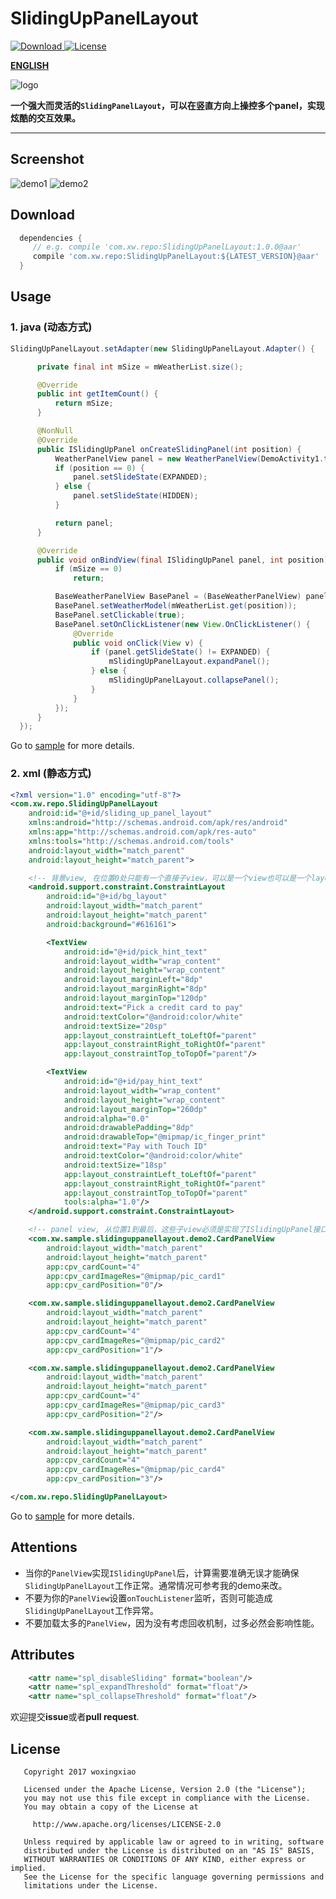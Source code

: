 # SlidingUpPanelLayout
[![Download](https://api.bintray.com/packages/woxingxiao/maven/SlidingUpPanelLayout/images/download.svg) ](https://bintray.com/woxingxiao/maven/SlidingUpPanelLayout/_latestVersion)
[![License](http://img.shields.io/badge/License-Apache%202.0-brightgreen.svg?style=flat)](https://opensource.org/licenses/Apache-2.0)

[**ENGLISH**](https://github.com/woxingxiao/SlidingUpPanelLayout/blob/master/README.md)

![logo](https://github.com/woxingxiao/SlidingUpPanelLayout/blob/master/app/src/main/res/mipmap-xxhdpi/ic_launcher.png)

**一个强大而灵活的`SlidingPanelLayout`，可以在竖直方向上操控多个panel，实现炫酷的交互效果。**

****
## Screenshot
![demo1](https://github.com/woxingxiao/SlidingUpPanelLayout/blob/master/screenshot/demo1.gif)
![demo2](https://github.com/woxingxiao/SlidingUpPanelLayout/blob/master/screenshot/demo2.gif)

## Download
```groovy
  dependencies {
     // e.g. compile 'com.xw.repo:SlidingUpPanelLayout:1.0.0@aar'
     compile 'com.xw.repo:SlidingUpPanelLayout:${LATEST_VERSION}@aar'
  }
```

## Usage
### 1. java (动态方式)
```java
SlidingUpPanelLayout.setAdapter(new SlidingUpPanelLayout.Adapter() {

      private final int mSize = mWeatherList.size();

      @Override
      public int getItemCount() {
          return mSize;
      }

      @NonNull
      @Override
      public ISlidingUpPanel onCreateSlidingPanel(int position) {
          WeatherPanelView panel = new WeatherPanelView(DemoActivity1.this);
          if (position == 0) {
              panel.setSlideState(EXPANDED);
          } else {
              panel.setSlideState(HIDDEN);
          }

          return panel;
      }

      @Override
      public void onBindView(final ISlidingUpPanel panel, int position) {
          if (mSize == 0)
              return;

          BaseWeatherPanelView BasePanel = (BaseWeatherPanelView) panel;
          BasePanel.setWeatherModel(mWeatherList.get(position));
          BasePanel.setClickable(true);
          BasePanel.setOnClickListener(new View.OnClickListener() {
              @Override
              public void onClick(View v) {
                  if (panel.getSlideState() != EXPANDED) {
                      mSlidingUpPanelLayout.expandPanel();
                  } else {
                      mSlidingUpPanelLayout.collapsePanel();
                  }
              }
          });
      }
  });
```
Go to [sample](https://github.com/woxingxiao/SlidingUpPanelLayout/tree/master/app/src/main/java/com/xw/sample/slidinguppanellayout/demo1) for more details.

### 2. xml  (静态方式)
```xml
<?xml version="1.0" encoding="utf-8"?>
<com.xw.repo.SlidingUpPanelLayout
    android:id="@+id/sliding_up_panel_layout"
    xmlns:android="http://schemas.android.com/apk/res/android"
    xmlns:app="http://schemas.android.com/apk/res-auto"
    xmlns:tools="http://schemas.android.com/tools"
    android:layout_width="match_parent"
    android:layout_height="match_parent">

    <!-- 背景view, 在位置0处只能有一个直接子view，可以是一个view也可以是一个layout。 -->
    <android.support.constraint.ConstraintLayout
        android:id="@+id/bg_layout"
        android:layout_width="match_parent"
        android:layout_height="match_parent"
        android:background="#616161">

        <TextView
            android:id="@+id/pick_hint_text"
            android:layout_width="wrap_content"
            android:layout_height="wrap_content"
            android:layout_marginLeft="8dp"
            android:layout_marginRight="8dp"
            android:layout_marginTop="120dp"
            android:text="Pick a credit card to pay"
            android:textColor="@android:color/white"
            android:textSize="20sp"
            app:layout_constraintLeft_toLeftOf="parent"
            app:layout_constraintRight_toRightOf="parent"
            app:layout_constraintTop_toTopOf="parent"/>

        <TextView
            android:id="@+id/pay_hint_text"
            android:layout_width="wrap_content"
            android:layout_height="wrap_content"
            android:layout_marginTop="260dp"
            android:alpha="0.0"
            android:drawablePadding="8dp"
            android:drawableTop="@mipmap/ic_finger_print"
            android:text="Pay with Touch ID"
            android:textColor="@android:color/white"
            android:textSize="18sp"
            app:layout_constraintLeft_toLeftOf="parent"
            app:layout_constraintRight_toRightOf="parent"
            app:layout_constraintTop_toTopOf="parent"
            tools:alpha="1.0"/>
    </android.support.constraint.ConstraintLayout>

    <!-- panel view, 从位置1到最后，这些子view必须是实现了ISlidingUpPanel接口的view.-->
    <com.xw.sample.slidinguppanellayout.demo2.CardPanelView
        android:layout_width="match_parent"
        android:layout_height="match_parent"
        app:cpv_cardCount="4"
        app:cpv_cardImageRes="@mipmap/pic_card1"
        app:cpv_cardPosition="0"/>

    <com.xw.sample.slidinguppanellayout.demo2.CardPanelView
        android:layout_width="match_parent"
        android:layout_height="match_parent"
        app:cpv_cardCount="4"
        app:cpv_cardImageRes="@mipmap/pic_card2"
        app:cpv_cardPosition="1"/>

    <com.xw.sample.slidinguppanellayout.demo2.CardPanelView
        android:layout_width="match_parent"
        android:layout_height="match_parent"
        app:cpv_cardCount="4"
        app:cpv_cardImageRes="@mipmap/pic_card3"
        app:cpv_cardPosition="2"/>

    <com.xw.sample.slidinguppanellayout.demo2.CardPanelView
        android:layout_width="match_parent"
        android:layout_height="match_parent"
        app:cpv_cardCount="4"
        app:cpv_cardImageRes="@mipmap/pic_card4"
        app:cpv_cardPosition="3"/>

</com.xw.repo.SlidingUpPanelLayout>

```
Go to [sample](https://github.com/woxingxiao/SlidingUpPanelLayout/tree/master/app/src/main/java/com/xw/sample/slidinguppanellayout/demo2) for more details.

## Attentions
- 当你的`PanelView`实现`ISlidingUpPanel`后，计算需要准确无误才能确保`SlidingUpPanelLayout`工作正常。通常情况可参考我的demo来改。
- 不要为你的`PanelView`设置`onTouchListener`监听，否则可能造成`SlidingUpPanelLayout`工作异常。
- 不要加载太多的`PanelView`，因为没有考虑回收机制，过多必然会影响性能。

## Attributes
```xml
    <attr name="spl_disableSliding" format="boolean"/>
    <attr name="spl_expandThreshold" format="float"/>
    <attr name="spl_collapseThreshold" format="float"/>
```

欢迎提交**issue**或者**pull request**.

## License
```
   Copyright 2017 woxingxiao

   Licensed under the Apache License, Version 2.0 (the "License");
   you may not use this file except in compliance with the License.
   You may obtain a copy of the License at

     http://www.apache.org/licenses/LICENSE-2.0

   Unless required by applicable law or agreed to in writing, software
   distributed under the License is distributed on an "AS IS" BASIS,
   WITHOUT WARRANTIES OR CONDITIONS OF ANY KIND, either express or implied.
   See the License for the specific language governing permissions and
   limitations under the License.
```